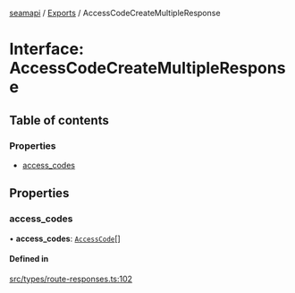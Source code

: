 [seamapi](../README.md) / [Exports](../modules.md) / AccessCodeCreateMultipleResponse

# Interface: AccessCodeCreateMultipleResponse

## Table of contents

### Properties

- [access\_codes](AccessCodeCreateMultipleResponse.md#access_codes)

## Properties

### access\_codes

• **access\_codes**: [`AccessCode`](../modules.md#accesscode)[]

#### Defined in

[src/types/route-responses.ts:102](https://github.com/seamapi/javascript/blob/main/src/types/route-responses.ts#L102)
